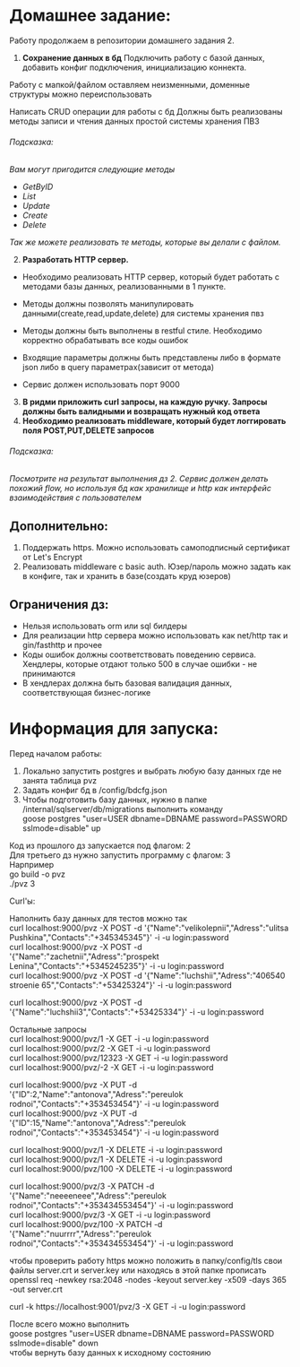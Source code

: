# Домашнее задание: 
Работу продолжаем в репозитории домашнего задания 2.

1.  __Сохранение данных в бд__
Подключить работу с базой данных, добавить конфиг подключения, инициализацию коннекта.

Работу с мапкой/файлом оставляем неизменными, доменные структуры можно переиспользовать

Написать CRUD операции для работы с бд
Должны быть реализованы методы записи и чтения данных простой системы  хранения ПВЗ

###### _Подсказка:_
_Вам могут пригодится следующие методы_
- _GetByID_
- _List_
- _Update_
- _Create_
- _Delete_

_Так же можете реализовать те методы, которые вы делали с файлом._

2. __Разработать HTTP сервер.__

- Необходимо реализовать HTTP сервер, который будет работать с методами базы данных, реализованными в 1 пункте. 

- Методы должны позволять манипулировать данными(create,read,update,delete) для системы хранения пвз

- Методы должны быть выполнены в restful стиле. Необходимо корректно обрабатывать все коды ошибок 

- Входящие параметры должны быть представлены либо в формате json либо в query параметрах(зависит от метода)

- Сервис должен использовать порт 9000

3. __В ридми приложить curl запросы, на каждую ручку. Запросы должны быть валидными и возвращать нужный код ответа__
4. __Необходимо реализовать middleware, который будет логгировать поля POST,PUT,DELETE запросов__


###### _Подсказка:_
_Посмотрите на результат выполнения дз 2. Сервис должен делать похожий flow, но используя бд как хранилище и http как интерфейс взаимодействия с пользователем_
## Дополнительно:
1. Поддержать https. Можно использовать самоподписный сертификат от Let's Encrypt
2. Реализовать middleware с basic auth. Юзер/пароль можно задать как в конфиге, так и хранить в базе(создать круд юзеров)


## Ограничения дз:
- Нельзя использовать orm или sql билдеры
- Для реализации http сервера можно использовать как net/http так и gin/fasthttp и прочее
- Коды ошибок должны соответствовать поведению сервиса. Хендлеры, которые отдают только 500 в случае ошибки - не принимаются
- В хендлерах должна быть базовая валидация данных, соответствующая бизнес-логике


# Информация для запуска:

Перед началом работы:  
1) Локально запустить postgres и выбрать любую базу данных где не занята таблица pvz  
2) Задать конфиг бд в /config/bdcfg.json
3) Чтобы подготовить базу данных, нужно в папке /internal/sqlserver/db/migrations выполнить команду  
goose postgres "user=USER dbname=DBNAME password=PASSWORD sslmode=disable" up  
    
Код из прошлого дз запускается под флагом: 2  
Для третьего дз нужно запустить программу с флагом: 3  
Нарпример   
go build -o pvz  
./pvz 3  
  
Curl'ы:  
  
Наполнить базу данных для тестов можно так  
curl localhost:9000/pvz -X POST -d '{"Name":"velikolepnii","Adress":"ulitsa Pushkina","Contacts":"+345345345"}' -i -u login:password  
curl localhost:9000/pvz -X POST -d '{"Name":"zachetnii","Adress":"prospekt Lenina","Contacts":"+5345245235"}' -i -u login:password  
curl localhost:9000/pvz -X POST -d '{"Name":"luchshii","Adress":"406540 stroenie 65","Contacts":"+53425324"}' -i -u login:password  
  
curl localhost:9000/pvz -X POST -d '{"Name":"luchshii3","Contacts":"+53425334"}' -i -u login:password  
  
  
Остальные запросы  
curl localhost:9000/pvz/1 -X GET -i -u login:password  
curl localhost:9000/pvz/2 -X GET -i -u login:password  
curl localhost:9000/pvz/12323 -X GET -i -u login:password  
curl localhost:9000/pvz/-2 -X GET -i -u login:password  
  
curl localhost:9000/pvz -X PUT -d '{"ID":2,"Name":"antonova","Adress":"pereulok rodnoi","Contacts":"+353453454"}' -i -u login:password  
curl localhost:9000/pvz -X PUT -d '{"ID":15,"Name":"antonova","Adress":"pereulok rodnoi","Contacts":"+353453454"}' -i -u login:password  
  
curl localhost:9000/pvz/1 -X DELETE -i -u login:password  
curl localhost:9000/pvz/1 -X DELETE -i -u login:password  
curl localhost:9000/pvz/100 -X DELETE -i -u login:password  
  
curl localhost:9000/pvz/3 -X PATCH -d '{"Name":"neeeeneee","Adress":"pereulok rodnoi","Contacts":"+353434553454"}' -i -u login:password  
curl localhost:9000/pvz/3 -X GET -i -u login:password  
curl localhost:9000/pvz/100 -X PATCH -d '{"Name":"nuurrrr","Adress":"pereulok rodnoi","Contacts":"+353434553454"}' -i -u login:password  
  
чтобы проверить работу https можно положить в папку/config/tls свои файлы server.crt и server.key или находясь в этой папке прописать  
openssl req -newkey rsa:2048 -nodes -keyout server.key -x509 -days 365 -out server.crt  
  
curl -k https://localhost:9001/pvz/3 -X GET -i -u login:password  
  
После всего можно выполнить  
goose postgres "user=USER dbname=DBNAME password=PASSWORD sslmode=disable" down  
чтобы вернуть базу данных к исходному состоянию  